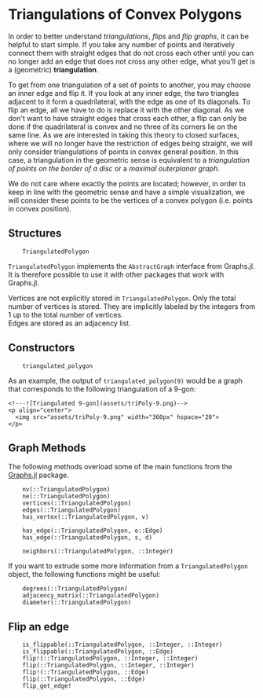 # Triangulations of Convex Polygons

In order to better understand *triangulations*, *flips* and *flip graphs*, it can be helpful to start simple.
If you take any number of points and iteratively connect them with straight edges that do not cross each other 
until you can no longer add an edge that does not cross any other edge, what you'll get is a (geometric) **triangulation**.

To get from one triangulation of a set of points to another, you may choose an inner edge and flip it. 
If you look at any inner edge, the two triangles adjacent to it form a quadrilateral, with the edge as one of its diagonals.
To flip an edge, all we have to do is replace it with the other diagonal. 
As we don't want to have straight edges that cross each other, a flip can only be done if the quadrilateral is convex and no three of its corners lie on the same line.
As we are interested in taking this theory to closed surfaces, where we will no longer have the restriction of edges being straight, we will only consider triangulations of points in convex general position. In this case, a triangulation in the geometric sense is equivalent to a *triangulation of points on the border of a disc* or a *maximal outerplanar graph*.

We do not care where exactly the points are located; however, in order to keep in line with the geometric sense and have a simple visualization, we will consider these points to be the vertices of a convex polygon (i.e. points in convex position). 

## Structures

```@docs
    TriangulatedPolygon
```
`TriangulatedPolygon` implements the `AbstractGraph` interface from Graphs.jl. It is therefore possible to use it with other packages that work with Graphs.jl.

Vertices are not explicitly stored in `TriangulatedPolygon`. 
Only the total number of vertices is stored. They are implicitly labeled by the integers from 1 up to the total number of vertices.\
Edges are stored as an adjacency list.

## Constructors 
```@docs
    triangulated_polygon
```

As an example, the output of `triangulated_polygon(9)` would be a graph that corresponds to the following triangulation of a 9-gon:

```@raw html
<!---![Triangulated 9-gon](assets/triPoly-9.png)-->
<p align="center">
  <img src="assets/triPoly-9.png" width="360px" hspace="20">
</p>
```

## Graph Methods 

The following methods overload some of the main functions from the [Graphs.jl](https://juliagraphs.org/Graphs.jl/stable/) package.

```@docs
    nv(::TriangulatedPolygon)
    ne(::TriangulatedPolygon)
    vertices(::TriangulatedPolygon)
    edges(::TriangulatedPolygon)
    has_vertex(::TriangulatedPolygon, v)
    
    has_edge(::TriangulatedPolygon, e::Edge)
    has_edge(::TriangulatedPolygon, s, d)

    neighbors(::TriangulatedPolygon, ::Integer)
```

If you want to extrude some more information from a `TriangulatedPolygon` object, the following functions might be useful: 

```@docs
    degrees(::TriangulatedPolygon)
    adjacency_matrix(::TriangulatedPolygon)
    diameter(::TriangulatedPolygon)
```

## Flip an edge

```@docs    
    is_flippable(::TriangulatedPolygon, ::Integer, ::Integer)
    is_flippable(::TriangulatedPolygon, ::Edge)
    flip!(::TriangulatedPolygon, ::Integer, ::Integer)    
    flip(::TriangulatedPolygon, ::Integer, ::Integer)
    flip!(::TriangulatedPolygon, ::Edge)
    flip(::TriangulatedPolygon, ::Edge)
    flip_get_edge!
```